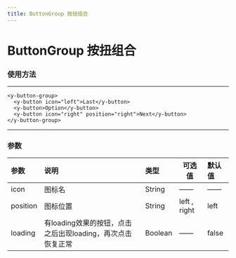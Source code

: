 ```yaml
---
title: ButtonGroup 按扭组合
---
```


# ButtonGroup 按扭组合

### 使用方法

---

<button-group-demo></button-group-demo>

```
<y-button-group>
  <y-button icon="left">Last</y-button>
  <y-button>Option</y-button>
  <y-button icon="right" position="right">Next</y-button>
</y-button-group>
```

---

### 参数

| 参数           | 说明           | 类型  | 可选值      | 默认值     |
|:------------- |:---------------|:-----|-----|:-----|
|  icon         | 图标名          | String |  ——  | —— |
|  position     | 图标位置        | String |  left , right   | left |
|  loading      | 有loading效果的按钮，点击之后出现loading，再次点击恢复正常| Boolean | —— | false |
